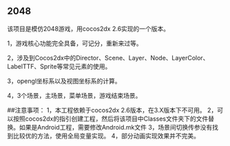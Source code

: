 ## 2048

该项目是模仿2048游戏，用cocos2dx 2.6实现的一个版本。

1，游戏核心功能完全具备，可记分，重新来过等。

2，涉及到Cocos2dx中的Director、Scene、Layer、Node、LayerColor、LabelTTF、Sprite等常见元素的使用。

3，opengl坐标系以及视图坐标系的计算。

4，3个场景，主场景，菜单场景，游戏结束场景。


##注意事项：
1，本工程依赖于cocos2dx 2.6版本，在3.X版本下不可用。
2，可以按照cocos2dx的指引创建工程，然后将该项目中Classes文件夹下的文件替换。如果是Android工程，需要修改Android.mk文件
3，场景间切换传参没有找到比较优的方法，使用全局变量实现。
4，部分动画实现效果并不完美。
